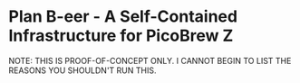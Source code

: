 # Plan B-eer - A Self-Contained Infrastructure for PicoBrew Z

NOTE: THIS IS PROOF-OF-CONCEPT ONLY.  I CANNOT BEGIN TO LIST THE REASONS YOU SHOULDN'T RUN THIS.


